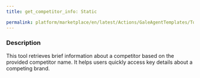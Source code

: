 ```yaml
---
title: get_competitor_info: Static

permalink: platform/marketplace/en/latest/Actions/GaleAgentTemplates/Tool_033
---
```

### Description


This tool retrieves brief information about a competitor based on the provided competitor name. It helps users quickly access key details about a competing brand.
